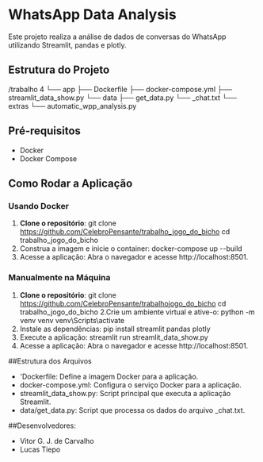 # WhatsApp Data Analysis

Este projeto realiza a análise de dados de conversas do WhatsApp utilizando Streamlit, pandas e plotly.

## Estrutura do Projeto
/trabalho 4
  └── app
    ├── Dockerfile 
    ├── docker-compose.yml 
    ├── streamlit_data_show.py
    └── data
      ├── get_data.py 
      └── _chat.txt
  └── extras
    └── automatic_wpp_analysis.py


## Pré-requisitos

- Docker
- Docker Compose

## Como Rodar a Aplicação

### Usando Docker

1. **Clone o repositório**:
   git clone https://github.com/CelebroPensante/trabalho_jogo_do_bicho
   cd trabalho_jogo_do_bicho  
2. Construa a imagem e inicie o container:
   docker-compose up --build
3. Acesse a aplicação: 
   Abra o navegador e acesse http://localhost:8501.

### Manualmente na Máquina
1. **Clone o repositório**:
   git clone https://github.com/CelebroPensante/trabalhojogo_do_bicho
   cd trabalho_jogo_do_bicho
2.Crie um ambiente virtual e ative-o:
  python -m venv venv
  venv\Scripts\activate
3. Instale as dependências:
  pip install streamlit pandas plotly
4. Execute a aplicação:
  streamlit run streamlit_data_show.py
5. Acesse a aplicação:
   Abra o navegador e acesse http://localhost:8501.

##Estrutura dos Arquivos
- 'Dockerfile: Define a imagem Docker para a aplicação.
- docker-compose.yml: Configura o serviço Docker para a aplicação.
- streamlit_data_show.py: Script principal que executa a aplicação Streamlit.
- data/get_data.py: Script que processa os dados do arquivo _chat.txt.

##Desenvolvedores:
- Vitor G. J. de Carvalho
- Lucas Tiepo
